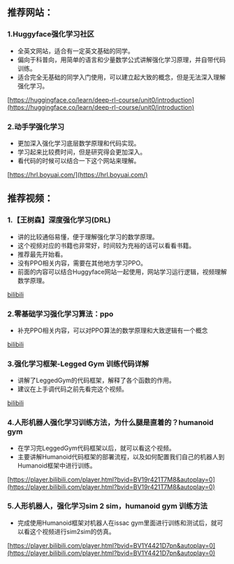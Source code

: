 ## 推荐网站：
### 1.Huggyface强化学习社区
+ 全英文网站，适合有一定英文基础的同学。
+ 偏向于科普向，用简单的语言和少量数学公式讲解强化学习原理，并自带代码训练。
+ 适合完全无基础的同学入门使用，可以建立起大致的概念，但是无法深入理解强化学习。

[https://huggingface.co/learn/deep-rl-course/unit0/introduction](https://huggingface.co/learn/deep-rl-course/unit0/introduction)



### 2.动手学强化学习
+ 更加深入强化学习底层数学原理和代码实现。
+ 学习起来比较费时间，但是研究得会更加深入。
+ 看代码的时候可以结合一下这个网站来理解。

[https://hrl.boyuai.com/](https://hrl.boyuai.com/)





## 推荐视频：
### 1.【王树森】深度强化学习(DRL)
+ 讲的比较通俗易懂，便于理解强化学习的数学原理。
+ 这个视频对应的书籍也非常好，时间较为充裕的话可以看看书籍。
+ 推荐最先开始看。
+ 没有PPO相关内容，需要在其他地方学习PPO。
+ 前面的内容可以结合Huggyface网站一起使用，网站学习运行逻辑，视频理解数学原理。

[bilibili](https://player.bilibili.com/player.html?bvid=BV12o4y197US&autoplay=0)



### 2.零基础学习强化学习算法：ppo
+ 补充PPO相关内容，可以对PPO算法的数学原理和大致逻辑有一个概念

[bilibili](https://player.bilibili.com/player.html?bvid=BV1iz421h7gb&autoplay=0)



### 3.强化学习框架-Legged Gym 训练代码详解
+ 讲解了LeggedGym的代码框架，解释了各个函数的作用。
+ 建议在上手调代码之前先看完这个视频。

[bilibili](https://player.bilibili.com/player.html?bvid=BV1sLx6eLEyt&autoplay=0)



### 4.人形机器人强化学习训练方法，为什么腿是直着的？humanoid gym
+ 在学习完LeggedGym代码框架以后，就可以看这个视频。
+ 主要讲解Humanoid代码框架的部署流程，以及如何配置我们自己的机器人到Humanoid框架中进行训练。

[https://player.bilibili.com/player.html?bvid=BV19r421T7M8&autoplay=0](https://player.bilibili.com/player.html?bvid=BV19r421T7M8&autoplay=0)



### 5.人形机器人，强化学习sim 2 sim，humanoid gym 训练方法
+ 完成使用Humanoid框架对机器人在issac gym里面进行训练和测试后，就可以看这个视频进行sim2sim的仿真。

[https://player.bilibili.com/player.html?bvid=BV1Y4421D7pn&autoplay=0](https://player.bilibili.com/player.html?bvid=BV1Y4421D7pn&autoplay=0)

